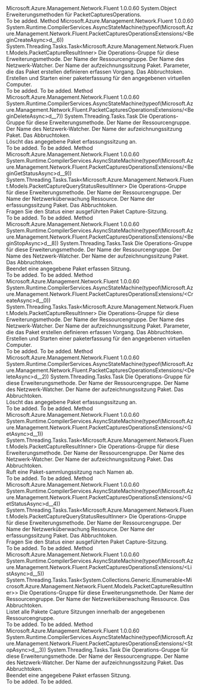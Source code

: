 <Type Name="PacketCapturesOperationsExtensions" FullName="Microsoft.Azure.Management.Network.Fluent.PacketCapturesOperationsExtensions">
  <TypeSignature Language="C#" Value="public static class PacketCapturesOperationsExtensions" />
  <TypeSignature Language="ILAsm" Value=".class public auto ansi abstract sealed beforefieldinit PacketCapturesOperationsExtensions extends System.Object" />
  <TypeSignature Language="DocId" Value="T:Microsoft.Azure.Management.Network.Fluent.PacketCapturesOperationsExtensions" />
  <TypeSignature Language="VB.NET" Value="Public Module PacketCapturesOperationsExtensions" />
  <TypeSignature Language="F#" Value="type PacketCapturesOperationsExtensions = class" />
  <AssemblyInfo>
    <AssemblyName>Microsoft.Azure.Management.Network.Fluent</AssemblyName>
    <AssemblyVersion>1.0.0.60</AssemblyVersion>
  </AssemblyInfo>
  <Base>
    <BaseTypeName>System.Object</BaseTypeName>
  </Base>
  <Interfaces />
  <Docs>
    <summary>
            Erweiterungsmethoden für PacketCapturesOperations.
            </summary>
    <remarks>To be added.</remarks>
  </Docs>
  <Members>
    <Member MemberName="BeginCreateAsync">
      <MemberSignature Language="C#" Value="public static System.Threading.Tasks.Task&lt;Microsoft.Azure.Management.Network.Fluent.Models.PacketCaptureResultInner&gt; BeginCreateAsync (this Microsoft.Azure.Management.Network.Fluent.IPacketCapturesOperations operations, string resourceGroupName, string networkWatcherName, string packetCaptureName, Microsoft.Azure.Management.Network.Fluent.Models.PacketCaptureInner parameters, System.Threading.CancellationToken cancellationToken = null);" />
      <MemberSignature Language="ILAsm" Value=".method public static hidebysig class System.Threading.Tasks.Task`1&lt;class Microsoft.Azure.Management.Network.Fluent.Models.PacketCaptureResultInner&gt; BeginCreateAsync(class Microsoft.Azure.Management.Network.Fluent.IPacketCapturesOperations operations, string resourceGroupName, string networkWatcherName, string packetCaptureName, class Microsoft.Azure.Management.Network.Fluent.Models.PacketCaptureInner parameters, valuetype System.Threading.CancellationToken cancellationToken) cil managed" />
      <MemberSignature Language="DocId" Value="M:Microsoft.Azure.Management.Network.Fluent.PacketCapturesOperationsExtensions.BeginCreateAsync(Microsoft.Azure.Management.Network.Fluent.IPacketCapturesOperations,System.String,System.String,System.String,Microsoft.Azure.Management.Network.Fluent.Models.PacketCaptureInner,System.Threading.CancellationToken)" />
      <MemberSignature Language="F#" Value="static member BeginCreateAsync : Microsoft.Azure.Management.Network.Fluent.IPacketCapturesOperations * string * string * string * Microsoft.Azure.Management.Network.Fluent.Models.PacketCaptureInner * System.Threading.CancellationToken -&gt; System.Threading.Tasks.Task&lt;Microsoft.Azure.Management.Network.Fluent.Models.PacketCaptureResultInner&gt;" Usage="Microsoft.Azure.Management.Network.Fluent.PacketCapturesOperationsExtensions.BeginCreateAsync (operations, resourceGroupName, networkWatcherName, packetCaptureName, parameters, cancellationToken)" />
      <MemberType>Method</MemberType>
      <AssemblyInfo>
        <AssemblyName>Microsoft.Azure.Management.Network.Fluent</AssemblyName>
        <AssemblyVersion>1.0.0.60</AssemblyVersion>
      </AssemblyInfo>
      <Attributes>
        <Attribute>
          <AttributeName>System.Runtime.CompilerServices.AsyncStateMachine(typeof(Microsoft.Azure.Management.Network.Fluent.PacketCapturesOperationsExtensions/&lt;BeginCreateAsync&gt;d__6))</AttributeName>
        </Attribute>
      </Attributes>
      <ReturnValue>
        <ReturnType>System.Threading.Tasks.Task&lt;Microsoft.Azure.Management.Network.Fluent.Models.PacketCaptureResultInner&gt;</ReturnType>
      </ReturnValue>
      <Parameters>
        <Parameter Name="operations" Type="Microsoft.Azure.Management.Network.Fluent.IPacketCapturesOperations" RefType="this" />
        <Parameter Name="resourceGroupName" Type="System.String" />
        <Parameter Name="networkWatcherName" Type="System.String" />
        <Parameter Name="packetCaptureName" Type="System.String" />
        <Parameter Name="parameters" Type="Microsoft.Azure.Management.Network.Fluent.Models.PacketCaptureInner" />
        <Parameter Name="cancellationToken" Type="System.Threading.CancellationToken" />
      </Parameters>
      <Docs>
        <param name="operations">
            Die Operations-Gruppe für diese Erweiterungsmethode.
            </param>
        <param name="resourceGroupName">
            Der Name der Ressourcengruppe.
            </param>
        <param name="networkWatcherName">
            Der Name des Netzwerk-Watcher.
            </param>
        <param name="packetCaptureName">
            Der Name der aufzeichnungssitzung Paket.
            </param>
        <param name="parameters">
            Parameter, die das Paket erstellen definieren erfassen Vorgang.
            </param>
        <param name="cancellationToken">
            Das Abbruchtoken.
            </param>
        <summary>
            Erstellen und Starten einer paketerfassung für den angegebenen virtuellen Computer.
            </summary>
        <returns>To be added.</returns>
        <remarks>To be added.</remarks>
      </Docs>
    </Member>
    <Member MemberName="BeginDeleteAsync">
      <MemberSignature Language="C#" Value="public static System.Threading.Tasks.Task BeginDeleteAsync (this Microsoft.Azure.Management.Network.Fluent.IPacketCapturesOperations operations, string resourceGroupName, string networkWatcherName, string packetCaptureName, System.Threading.CancellationToken cancellationToken = null);" />
      <MemberSignature Language="ILAsm" Value=".method public static hidebysig class System.Threading.Tasks.Task BeginDeleteAsync(class Microsoft.Azure.Management.Network.Fluent.IPacketCapturesOperations operations, string resourceGroupName, string networkWatcherName, string packetCaptureName, valuetype System.Threading.CancellationToken cancellationToken) cil managed" />
      <MemberSignature Language="DocId" Value="M:Microsoft.Azure.Management.Network.Fluent.PacketCapturesOperationsExtensions.BeginDeleteAsync(Microsoft.Azure.Management.Network.Fluent.IPacketCapturesOperations,System.String,System.String,System.String,System.Threading.CancellationToken)" />
      <MemberSignature Language="F#" Value="static member BeginDeleteAsync : Microsoft.Azure.Management.Network.Fluent.IPacketCapturesOperations * string * string * string * System.Threading.CancellationToken -&gt; System.Threading.Tasks.Task" Usage="Microsoft.Azure.Management.Network.Fluent.PacketCapturesOperationsExtensions.BeginDeleteAsync (operations, resourceGroupName, networkWatcherName, packetCaptureName, cancellationToken)" />
      <MemberType>Method</MemberType>
      <AssemblyInfo>
        <AssemblyName>Microsoft.Azure.Management.Network.Fluent</AssemblyName>
        <AssemblyVersion>1.0.0.60</AssemblyVersion>
      </AssemblyInfo>
      <Attributes>
        <Attribute>
          <AttributeName>System.Runtime.CompilerServices.AsyncStateMachine(typeof(Microsoft.Azure.Management.Network.Fluent.PacketCapturesOperationsExtensions/&lt;BeginDeleteAsync&gt;d__7))</AttributeName>
        </Attribute>
      </Attributes>
      <ReturnValue>
        <ReturnType>System.Threading.Tasks.Task</ReturnType>
      </ReturnValue>
      <Parameters>
        <Parameter Name="operations" Type="Microsoft.Azure.Management.Network.Fluent.IPacketCapturesOperations" RefType="this" />
        <Parameter Name="resourceGroupName" Type="System.String" />
        <Parameter Name="networkWatcherName" Type="System.String" />
        <Parameter Name="packetCaptureName" Type="System.String" />
        <Parameter Name="cancellationToken" Type="System.Threading.CancellationToken" />
      </Parameters>
      <Docs>
        <param name="operations">
            Die Operations-Gruppe für diese Erweiterungsmethode.
            </param>
        <param name="resourceGroupName">
            Der Name der Ressourcengruppe.
            </param>
        <param name="networkWatcherName">
            Der Name des Netzwerk-Watcher.
            </param>
        <param name="packetCaptureName">
            Der Name der aufzeichnungssitzung Paket.
            </param>
        <param name="cancellationToken">
            Das Abbruchtoken.
            </param>
        <summary>
            Löscht das angegebene Paket erfassungssitzung an.
            </summary>
        <returns>To be added.</returns>
        <remarks>To be added.</remarks>
      </Docs>
    </Member>
    <Member MemberName="BeginGetStatusAsync">
      <MemberSignature Language="C#" Value="public static System.Threading.Tasks.Task&lt;Microsoft.Azure.Management.Network.Fluent.Models.PacketCaptureQueryStatusResultInner&gt; BeginGetStatusAsync (this Microsoft.Azure.Management.Network.Fluent.IPacketCapturesOperations operations, string resourceGroupName, string networkWatcherName, string packetCaptureName, System.Threading.CancellationToken cancellationToken = null);" />
      <MemberSignature Language="ILAsm" Value=".method public static hidebysig class System.Threading.Tasks.Task`1&lt;class Microsoft.Azure.Management.Network.Fluent.Models.PacketCaptureQueryStatusResultInner&gt; BeginGetStatusAsync(class Microsoft.Azure.Management.Network.Fluent.IPacketCapturesOperations operations, string resourceGroupName, string networkWatcherName, string packetCaptureName, valuetype System.Threading.CancellationToken cancellationToken) cil managed" />
      <MemberSignature Language="DocId" Value="M:Microsoft.Azure.Management.Network.Fluent.PacketCapturesOperationsExtensions.BeginGetStatusAsync(Microsoft.Azure.Management.Network.Fluent.IPacketCapturesOperations,System.String,System.String,System.String,System.Threading.CancellationToken)" />
      <MemberSignature Language="F#" Value="static member BeginGetStatusAsync : Microsoft.Azure.Management.Network.Fluent.IPacketCapturesOperations * string * string * string * System.Threading.CancellationToken -&gt; System.Threading.Tasks.Task&lt;Microsoft.Azure.Management.Network.Fluent.Models.PacketCaptureQueryStatusResultInner&gt;" Usage="Microsoft.Azure.Management.Network.Fluent.PacketCapturesOperationsExtensions.BeginGetStatusAsync (operations, resourceGroupName, networkWatcherName, packetCaptureName, cancellationToken)" />
      <MemberType>Method</MemberType>
      <AssemblyInfo>
        <AssemblyName>Microsoft.Azure.Management.Network.Fluent</AssemblyName>
        <AssemblyVersion>1.0.0.60</AssemblyVersion>
      </AssemblyInfo>
      <Attributes>
        <Attribute>
          <AttributeName>System.Runtime.CompilerServices.AsyncStateMachine(typeof(Microsoft.Azure.Management.Network.Fluent.PacketCapturesOperationsExtensions/&lt;BeginGetStatusAsync&gt;d__9))</AttributeName>
        </Attribute>
      </Attributes>
      <ReturnValue>
        <ReturnType>System.Threading.Tasks.Task&lt;Microsoft.Azure.Management.Network.Fluent.Models.PacketCaptureQueryStatusResultInner&gt;</ReturnType>
      </ReturnValue>
      <Parameters>
        <Parameter Name="operations" Type="Microsoft.Azure.Management.Network.Fluent.IPacketCapturesOperations" RefType="this" />
        <Parameter Name="resourceGroupName" Type="System.String" />
        <Parameter Name="networkWatcherName" Type="System.String" />
        <Parameter Name="packetCaptureName" Type="System.String" />
        <Parameter Name="cancellationToken" Type="System.Threading.CancellationToken" />
      </Parameters>
      <Docs>
        <param name="operations">
            Die Operations-Gruppe für diese Erweiterungsmethode.
            </param>
        <param name="resourceGroupName">
            Der Name der Ressourcengruppe.
            </param>
        <param name="networkWatcherName">
            Der Name der Netzwerküberwachung Ressource.
            </param>
        <param name="packetCaptureName">
            Der Name der erfassungssitzung Paket.
            </param>
        <param name="cancellationToken">
            Das Abbruchtoken.
            </param>
        <summary>
            Fragen Sie den Status einer ausgeführten Paket Capture-Sitzung.
            </summary>
        <returns>To be added.</returns>
        <remarks>To be added.</remarks>
      </Docs>
    </Member>
    <Member MemberName="BeginStopAsync">
      <MemberSignature Language="C#" Value="public static System.Threading.Tasks.Task BeginStopAsync (this Microsoft.Azure.Management.Network.Fluent.IPacketCapturesOperations operations, string resourceGroupName, string networkWatcherName, string packetCaptureName, System.Threading.CancellationToken cancellationToken = null);" />
      <MemberSignature Language="ILAsm" Value=".method public static hidebysig class System.Threading.Tasks.Task BeginStopAsync(class Microsoft.Azure.Management.Network.Fluent.IPacketCapturesOperations operations, string resourceGroupName, string networkWatcherName, string packetCaptureName, valuetype System.Threading.CancellationToken cancellationToken) cil managed" />
      <MemberSignature Language="DocId" Value="M:Microsoft.Azure.Management.Network.Fluent.PacketCapturesOperationsExtensions.BeginStopAsync(Microsoft.Azure.Management.Network.Fluent.IPacketCapturesOperations,System.String,System.String,System.String,System.Threading.CancellationToken)" />
      <MemberSignature Language="F#" Value="static member BeginStopAsync : Microsoft.Azure.Management.Network.Fluent.IPacketCapturesOperations * string * string * string * System.Threading.CancellationToken -&gt; System.Threading.Tasks.Task" Usage="Microsoft.Azure.Management.Network.Fluent.PacketCapturesOperationsExtensions.BeginStopAsync (operations, resourceGroupName, networkWatcherName, packetCaptureName, cancellationToken)" />
      <MemberType>Method</MemberType>
      <AssemblyInfo>
        <AssemblyName>Microsoft.Azure.Management.Network.Fluent</AssemblyName>
        <AssemblyVersion>1.0.0.60</AssemblyVersion>
      </AssemblyInfo>
      <Attributes>
        <Attribute>
          <AttributeName>System.Runtime.CompilerServices.AsyncStateMachine(typeof(Microsoft.Azure.Management.Network.Fluent.PacketCapturesOperationsExtensions/&lt;BeginStopAsync&gt;d__8))</AttributeName>
        </Attribute>
      </Attributes>
      <ReturnValue>
        <ReturnType>System.Threading.Tasks.Task</ReturnType>
      </ReturnValue>
      <Parameters>
        <Parameter Name="operations" Type="Microsoft.Azure.Management.Network.Fluent.IPacketCapturesOperations" RefType="this" />
        <Parameter Name="resourceGroupName" Type="System.String" />
        <Parameter Name="networkWatcherName" Type="System.String" />
        <Parameter Name="packetCaptureName" Type="System.String" />
        <Parameter Name="cancellationToken" Type="System.Threading.CancellationToken" />
      </Parameters>
      <Docs>
        <param name="operations">
            Die Operations-Gruppe für diese Erweiterungsmethode.
            </param>
        <param name="resourceGroupName">
            Der Name der Ressourcengruppe.
            </param>
        <param name="networkWatcherName">
            Der Name des Netzwerk-Watcher.
            </param>
        <param name="packetCaptureName">
            Der Name der aufzeichnungssitzung Paket.
            </param>
        <param name="cancellationToken">
            Das Abbruchtoken.
            </param>
        <summary>
            Beendet eine angegebene Paket erfassen Sitzung.
            </summary>
        <returns>To be added.</returns>
        <remarks>To be added.</remarks>
      </Docs>
    </Member>
    <Member MemberName="CreateAsync">
      <MemberSignature Language="C#" Value="public static System.Threading.Tasks.Task&lt;Microsoft.Azure.Management.Network.Fluent.Models.PacketCaptureResultInner&gt; CreateAsync (this Microsoft.Azure.Management.Network.Fluent.IPacketCapturesOperations operations, string resourceGroupName, string networkWatcherName, string packetCaptureName, Microsoft.Azure.Management.Network.Fluent.Models.PacketCaptureInner parameters, System.Threading.CancellationToken cancellationToken = null);" />
      <MemberSignature Language="ILAsm" Value=".method public static hidebysig class System.Threading.Tasks.Task`1&lt;class Microsoft.Azure.Management.Network.Fluent.Models.PacketCaptureResultInner&gt; CreateAsync(class Microsoft.Azure.Management.Network.Fluent.IPacketCapturesOperations operations, string resourceGroupName, string networkWatcherName, string packetCaptureName, class Microsoft.Azure.Management.Network.Fluent.Models.PacketCaptureInner parameters, valuetype System.Threading.CancellationToken cancellationToken) cil managed" />
      <MemberSignature Language="DocId" Value="M:Microsoft.Azure.Management.Network.Fluent.PacketCapturesOperationsExtensions.CreateAsync(Microsoft.Azure.Management.Network.Fluent.IPacketCapturesOperations,System.String,System.String,System.String,Microsoft.Azure.Management.Network.Fluent.Models.PacketCaptureInner,System.Threading.CancellationToken)" />
      <MemberSignature Language="F#" Value="static member CreateAsync : Microsoft.Azure.Management.Network.Fluent.IPacketCapturesOperations * string * string * string * Microsoft.Azure.Management.Network.Fluent.Models.PacketCaptureInner * System.Threading.CancellationToken -&gt; System.Threading.Tasks.Task&lt;Microsoft.Azure.Management.Network.Fluent.Models.PacketCaptureResultInner&gt;" Usage="Microsoft.Azure.Management.Network.Fluent.PacketCapturesOperationsExtensions.CreateAsync (operations, resourceGroupName, networkWatcherName, packetCaptureName, parameters, cancellationToken)" />
      <MemberType>Method</MemberType>
      <AssemblyInfo>
        <AssemblyName>Microsoft.Azure.Management.Network.Fluent</AssemblyName>
        <AssemblyVersion>1.0.0.60</AssemblyVersion>
      </AssemblyInfo>
      <Attributes>
        <Attribute>
          <AttributeName>System.Runtime.CompilerServices.AsyncStateMachine(typeof(Microsoft.Azure.Management.Network.Fluent.PacketCapturesOperationsExtensions/&lt;CreateAsync&gt;d__0))</AttributeName>
        </Attribute>
      </Attributes>
      <ReturnValue>
        <ReturnType>System.Threading.Tasks.Task&lt;Microsoft.Azure.Management.Network.Fluent.Models.PacketCaptureResultInner&gt;</ReturnType>
      </ReturnValue>
      <Parameters>
        <Parameter Name="operations" Type="Microsoft.Azure.Management.Network.Fluent.IPacketCapturesOperations" RefType="this" />
        <Parameter Name="resourceGroupName" Type="System.String" />
        <Parameter Name="networkWatcherName" Type="System.String" />
        <Parameter Name="packetCaptureName" Type="System.String" />
        <Parameter Name="parameters" Type="Microsoft.Azure.Management.Network.Fluent.Models.PacketCaptureInner" />
        <Parameter Name="cancellationToken" Type="System.Threading.CancellationToken" />
      </Parameters>
      <Docs>
        <param name="operations">
            Die Operations-Gruppe für diese Erweiterungsmethode.
            </param>
        <param name="resourceGroupName">
            Der Name der Ressourcengruppe.
            </param>
        <param name="networkWatcherName">
            Der Name des Netzwerk-Watcher.
            </param>
        <param name="packetCaptureName">
            Der Name der aufzeichnungssitzung Paket.
            </param>
        <param name="parameters">
            Parameter, die das Paket erstellen definieren erfassen Vorgang.
            </param>
        <param name="cancellationToken">
            Das Abbruchtoken.
            </param>
        <summary>
            Erstellen und Starten einer paketerfassung für den angegebenen virtuellen Computer.
            </summary>
        <returns>To be added.</returns>
        <remarks>To be added.</remarks>
      </Docs>
    </Member>
    <Member MemberName="DeleteAsync">
      <MemberSignature Language="C#" Value="public static System.Threading.Tasks.Task DeleteAsync (this Microsoft.Azure.Management.Network.Fluent.IPacketCapturesOperations operations, string resourceGroupName, string networkWatcherName, string packetCaptureName, System.Threading.CancellationToken cancellationToken = null);" />
      <MemberSignature Language="ILAsm" Value=".method public static hidebysig class System.Threading.Tasks.Task DeleteAsync(class Microsoft.Azure.Management.Network.Fluent.IPacketCapturesOperations operations, string resourceGroupName, string networkWatcherName, string packetCaptureName, valuetype System.Threading.CancellationToken cancellationToken) cil managed" />
      <MemberSignature Language="DocId" Value="M:Microsoft.Azure.Management.Network.Fluent.PacketCapturesOperationsExtensions.DeleteAsync(Microsoft.Azure.Management.Network.Fluent.IPacketCapturesOperations,System.String,System.String,System.String,System.Threading.CancellationToken)" />
      <MemberSignature Language="F#" Value="static member DeleteAsync : Microsoft.Azure.Management.Network.Fluent.IPacketCapturesOperations * string * string * string * System.Threading.CancellationToken -&gt; System.Threading.Tasks.Task" Usage="Microsoft.Azure.Management.Network.Fluent.PacketCapturesOperationsExtensions.DeleteAsync (operations, resourceGroupName, networkWatcherName, packetCaptureName, cancellationToken)" />
      <MemberType>Method</MemberType>
      <AssemblyInfo>
        <AssemblyName>Microsoft.Azure.Management.Network.Fluent</AssemblyName>
        <AssemblyVersion>1.0.0.60</AssemblyVersion>
      </AssemblyInfo>
      <Attributes>
        <Attribute>
          <AttributeName>System.Runtime.CompilerServices.AsyncStateMachine(typeof(Microsoft.Azure.Management.Network.Fluent.PacketCapturesOperationsExtensions/&lt;DeleteAsync&gt;d__2))</AttributeName>
        </Attribute>
      </Attributes>
      <ReturnValue>
        <ReturnType>System.Threading.Tasks.Task</ReturnType>
      </ReturnValue>
      <Parameters>
        <Parameter Name="operations" Type="Microsoft.Azure.Management.Network.Fluent.IPacketCapturesOperations" RefType="this" />
        <Parameter Name="resourceGroupName" Type="System.String" />
        <Parameter Name="networkWatcherName" Type="System.String" />
        <Parameter Name="packetCaptureName" Type="System.String" />
        <Parameter Name="cancellationToken" Type="System.Threading.CancellationToken" />
      </Parameters>
      <Docs>
        <param name="operations">
            Die Operations-Gruppe für diese Erweiterungsmethode.
            </param>
        <param name="resourceGroupName">
            Der Name der Ressourcengruppe.
            </param>
        <param name="networkWatcherName">
            Der Name des Netzwerk-Watcher.
            </param>
        <param name="packetCaptureName">
            Der Name der aufzeichnungssitzung Paket.
            </param>
        <param name="cancellationToken">
            Das Abbruchtoken.
            </param>
        <summary>
            Löscht das angegebene Paket erfassungssitzung an.
            </summary>
        <returns>To be added.</returns>
        <remarks>To be added.</remarks>
      </Docs>
    </Member>
    <Member MemberName="GetAsync">
      <MemberSignature Language="C#" Value="public static System.Threading.Tasks.Task&lt;Microsoft.Azure.Management.Network.Fluent.Models.PacketCaptureResultInner&gt; GetAsync (this Microsoft.Azure.Management.Network.Fluent.IPacketCapturesOperations operations, string resourceGroupName, string networkWatcherName, string packetCaptureName, System.Threading.CancellationToken cancellationToken = null);" />
      <MemberSignature Language="ILAsm" Value=".method public static hidebysig class System.Threading.Tasks.Task`1&lt;class Microsoft.Azure.Management.Network.Fluent.Models.PacketCaptureResultInner&gt; GetAsync(class Microsoft.Azure.Management.Network.Fluent.IPacketCapturesOperations operations, string resourceGroupName, string networkWatcherName, string packetCaptureName, valuetype System.Threading.CancellationToken cancellationToken) cil managed" />
      <MemberSignature Language="DocId" Value="M:Microsoft.Azure.Management.Network.Fluent.PacketCapturesOperationsExtensions.GetAsync(Microsoft.Azure.Management.Network.Fluent.IPacketCapturesOperations,System.String,System.String,System.String,System.Threading.CancellationToken)" />
      <MemberSignature Language="F#" Value="static member GetAsync : Microsoft.Azure.Management.Network.Fluent.IPacketCapturesOperations * string * string * string * System.Threading.CancellationToken -&gt; System.Threading.Tasks.Task&lt;Microsoft.Azure.Management.Network.Fluent.Models.PacketCaptureResultInner&gt;" Usage="Microsoft.Azure.Management.Network.Fluent.PacketCapturesOperationsExtensions.GetAsync (operations, resourceGroupName, networkWatcherName, packetCaptureName, cancellationToken)" />
      <MemberType>Method</MemberType>
      <AssemblyInfo>
        <AssemblyName>Microsoft.Azure.Management.Network.Fluent</AssemblyName>
        <AssemblyVersion>1.0.0.60</AssemblyVersion>
      </AssemblyInfo>
      <Attributes>
        <Attribute>
          <AttributeName>System.Runtime.CompilerServices.AsyncStateMachine(typeof(Microsoft.Azure.Management.Network.Fluent.PacketCapturesOperationsExtensions/&lt;GetAsync&gt;d__1))</AttributeName>
        </Attribute>
      </Attributes>
      <ReturnValue>
        <ReturnType>System.Threading.Tasks.Task&lt;Microsoft.Azure.Management.Network.Fluent.Models.PacketCaptureResultInner&gt;</ReturnType>
      </ReturnValue>
      <Parameters>
        <Parameter Name="operations" Type="Microsoft.Azure.Management.Network.Fluent.IPacketCapturesOperations" RefType="this" />
        <Parameter Name="resourceGroupName" Type="System.String" />
        <Parameter Name="networkWatcherName" Type="System.String" />
        <Parameter Name="packetCaptureName" Type="System.String" />
        <Parameter Name="cancellationToken" Type="System.Threading.CancellationToken" />
      </Parameters>
      <Docs>
        <param name="operations">
            Die Operations-Gruppe für diese Erweiterungsmethode.
            </param>
        <param name="resourceGroupName">
            Der Name der Ressourcengruppe.
            </param>
        <param name="networkWatcherName">
            Der Name des Netzwerk-Watcher.
            </param>
        <param name="packetCaptureName">
            Der Name der aufzeichnungssitzung Paket.
            </param>
        <param name="cancellationToken">
            Das Abbruchtoken.
            </param>
        <summary>
            Ruft eine Paket-sammlungssitzung nach Namen ab.
            </summary>
        <returns>To be added.</returns>
        <remarks>To be added.</remarks>
      </Docs>
    </Member>
    <Member MemberName="GetStatusAsync">
      <MemberSignature Language="C#" Value="public static System.Threading.Tasks.Task&lt;Microsoft.Azure.Management.Network.Fluent.Models.PacketCaptureQueryStatusResultInner&gt; GetStatusAsync (this Microsoft.Azure.Management.Network.Fluent.IPacketCapturesOperations operations, string resourceGroupName, string networkWatcherName, string packetCaptureName, System.Threading.CancellationToken cancellationToken = null);" />
      <MemberSignature Language="ILAsm" Value=".method public static hidebysig class System.Threading.Tasks.Task`1&lt;class Microsoft.Azure.Management.Network.Fluent.Models.PacketCaptureQueryStatusResultInner&gt; GetStatusAsync(class Microsoft.Azure.Management.Network.Fluent.IPacketCapturesOperations operations, string resourceGroupName, string networkWatcherName, string packetCaptureName, valuetype System.Threading.CancellationToken cancellationToken) cil managed" />
      <MemberSignature Language="DocId" Value="M:Microsoft.Azure.Management.Network.Fluent.PacketCapturesOperationsExtensions.GetStatusAsync(Microsoft.Azure.Management.Network.Fluent.IPacketCapturesOperations,System.String,System.String,System.String,System.Threading.CancellationToken)" />
      <MemberSignature Language="F#" Value="static member GetStatusAsync : Microsoft.Azure.Management.Network.Fluent.IPacketCapturesOperations * string * string * string * System.Threading.CancellationToken -&gt; System.Threading.Tasks.Task&lt;Microsoft.Azure.Management.Network.Fluent.Models.PacketCaptureQueryStatusResultInner&gt;" Usage="Microsoft.Azure.Management.Network.Fluent.PacketCapturesOperationsExtensions.GetStatusAsync (operations, resourceGroupName, networkWatcherName, packetCaptureName, cancellationToken)" />
      <MemberType>Method</MemberType>
      <AssemblyInfo>
        <AssemblyName>Microsoft.Azure.Management.Network.Fluent</AssemblyName>
        <AssemblyVersion>1.0.0.60</AssemblyVersion>
      </AssemblyInfo>
      <Attributes>
        <Attribute>
          <AttributeName>System.Runtime.CompilerServices.AsyncStateMachine(typeof(Microsoft.Azure.Management.Network.Fluent.PacketCapturesOperationsExtensions/&lt;GetStatusAsync&gt;d__4))</AttributeName>
        </Attribute>
      </Attributes>
      <ReturnValue>
        <ReturnType>System.Threading.Tasks.Task&lt;Microsoft.Azure.Management.Network.Fluent.Models.PacketCaptureQueryStatusResultInner&gt;</ReturnType>
      </ReturnValue>
      <Parameters>
        <Parameter Name="operations" Type="Microsoft.Azure.Management.Network.Fluent.IPacketCapturesOperations" RefType="this" />
        <Parameter Name="resourceGroupName" Type="System.String" />
        <Parameter Name="networkWatcherName" Type="System.String" />
        <Parameter Name="packetCaptureName" Type="System.String" />
        <Parameter Name="cancellationToken" Type="System.Threading.CancellationToken" />
      </Parameters>
      <Docs>
        <param name="operations">
            Die Operations-Gruppe für diese Erweiterungsmethode.
            </param>
        <param name="resourceGroupName">
            Der Name der Ressourcengruppe.
            </param>
        <param name="networkWatcherName">
            Der Name der Netzwerküberwachung Ressource.
            </param>
        <param name="packetCaptureName">
            Der Name der erfassungssitzung Paket.
            </param>
        <param name="cancellationToken">
            Das Abbruchtoken.
            </param>
        <summary>
            Fragen Sie den Status einer ausgeführten Paket Capture-Sitzung.
            </summary>
        <returns>To be added.</returns>
        <remarks>To be added.</remarks>
      </Docs>
    </Member>
    <Member MemberName="ListAsync">
      <MemberSignature Language="C#" Value="public static System.Threading.Tasks.Task&lt;System.Collections.Generic.IEnumerable&lt;Microsoft.Azure.Management.Network.Fluent.Models.PacketCaptureResultInner&gt;&gt; ListAsync (this Microsoft.Azure.Management.Network.Fluent.IPacketCapturesOperations operations, string resourceGroupName, string networkWatcherName, System.Threading.CancellationToken cancellationToken = null);" />
      <MemberSignature Language="ILAsm" Value=".method public static hidebysig class System.Threading.Tasks.Task`1&lt;class System.Collections.Generic.IEnumerable`1&lt;class Microsoft.Azure.Management.Network.Fluent.Models.PacketCaptureResultInner&gt;&gt; ListAsync(class Microsoft.Azure.Management.Network.Fluent.IPacketCapturesOperations operations, string resourceGroupName, string networkWatcherName, valuetype System.Threading.CancellationToken cancellationToken) cil managed" />
      <MemberSignature Language="DocId" Value="M:Microsoft.Azure.Management.Network.Fluent.PacketCapturesOperationsExtensions.ListAsync(Microsoft.Azure.Management.Network.Fluent.IPacketCapturesOperations,System.String,System.String,System.Threading.CancellationToken)" />
      <MemberSignature Language="F#" Value="static member ListAsync : Microsoft.Azure.Management.Network.Fluent.IPacketCapturesOperations * string * string * System.Threading.CancellationToken -&gt; System.Threading.Tasks.Task&lt;seq&lt;Microsoft.Azure.Management.Network.Fluent.Models.PacketCaptureResultInner&gt;&gt;" Usage="Microsoft.Azure.Management.Network.Fluent.PacketCapturesOperationsExtensions.ListAsync (operations, resourceGroupName, networkWatcherName, cancellationToken)" />
      <MemberType>Method</MemberType>
      <AssemblyInfo>
        <AssemblyName>Microsoft.Azure.Management.Network.Fluent</AssemblyName>
        <AssemblyVersion>1.0.0.60</AssemblyVersion>
      </AssemblyInfo>
      <Attributes>
        <Attribute>
          <AttributeName>System.Runtime.CompilerServices.AsyncStateMachine(typeof(Microsoft.Azure.Management.Network.Fluent.PacketCapturesOperationsExtensions/&lt;ListAsync&gt;d__5))</AttributeName>
        </Attribute>
      </Attributes>
      <ReturnValue>
        <ReturnType>System.Threading.Tasks.Task&lt;System.Collections.Generic.IEnumerable&lt;Microsoft.Azure.Management.Network.Fluent.Models.PacketCaptureResultInner&gt;&gt;</ReturnType>
      </ReturnValue>
      <Parameters>
        <Parameter Name="operations" Type="Microsoft.Azure.Management.Network.Fluent.IPacketCapturesOperations" RefType="this" />
        <Parameter Name="resourceGroupName" Type="System.String" />
        <Parameter Name="networkWatcherName" Type="System.String" />
        <Parameter Name="cancellationToken" Type="System.Threading.CancellationToken" />
      </Parameters>
      <Docs>
        <param name="operations">
            Die Operations-Gruppe für diese Erweiterungsmethode.
            </param>
        <param name="resourceGroupName">
            Der Name der Ressourcengruppe.
            </param>
        <param name="networkWatcherName">
            Der Name der Netzwerküberwachung Ressource.
            </param>
        <param name="cancellationToken">
            Das Abbruchtoken.
            </param>
        <summary>
            Listet alle Pakete Capture Sitzungen innerhalb der angegebenen Ressourcengruppe.
            </summary>
        <returns>To be added.</returns>
        <remarks>To be added.</remarks>
      </Docs>
    </Member>
    <Member MemberName="StopAsync">
      <MemberSignature Language="C#" Value="public static System.Threading.Tasks.Task StopAsync (this Microsoft.Azure.Management.Network.Fluent.IPacketCapturesOperations operations, string resourceGroupName, string networkWatcherName, string packetCaptureName, System.Threading.CancellationToken cancellationToken = null);" />
      <MemberSignature Language="ILAsm" Value=".method public static hidebysig class System.Threading.Tasks.Task StopAsync(class Microsoft.Azure.Management.Network.Fluent.IPacketCapturesOperations operations, string resourceGroupName, string networkWatcherName, string packetCaptureName, valuetype System.Threading.CancellationToken cancellationToken) cil managed" />
      <MemberSignature Language="DocId" Value="M:Microsoft.Azure.Management.Network.Fluent.PacketCapturesOperationsExtensions.StopAsync(Microsoft.Azure.Management.Network.Fluent.IPacketCapturesOperations,System.String,System.String,System.String,System.Threading.CancellationToken)" />
      <MemberSignature Language="F#" Value="static member StopAsync : Microsoft.Azure.Management.Network.Fluent.IPacketCapturesOperations * string * string * string * System.Threading.CancellationToken -&gt; System.Threading.Tasks.Task" Usage="Microsoft.Azure.Management.Network.Fluent.PacketCapturesOperationsExtensions.StopAsync (operations, resourceGroupName, networkWatcherName, packetCaptureName, cancellationToken)" />
      <MemberType>Method</MemberType>
      <AssemblyInfo>
        <AssemblyName>Microsoft.Azure.Management.Network.Fluent</AssemblyName>
        <AssemblyVersion>1.0.0.60</AssemblyVersion>
      </AssemblyInfo>
      <Attributes>
        <Attribute>
          <AttributeName>System.Runtime.CompilerServices.AsyncStateMachine(typeof(Microsoft.Azure.Management.Network.Fluent.PacketCapturesOperationsExtensions/&lt;StopAsync&gt;d__3))</AttributeName>
        </Attribute>
      </Attributes>
      <ReturnValue>
        <ReturnType>System.Threading.Tasks.Task</ReturnType>
      </ReturnValue>
      <Parameters>
        <Parameter Name="operations" Type="Microsoft.Azure.Management.Network.Fluent.IPacketCapturesOperations" RefType="this" />
        <Parameter Name="resourceGroupName" Type="System.String" />
        <Parameter Name="networkWatcherName" Type="System.String" />
        <Parameter Name="packetCaptureName" Type="System.String" />
        <Parameter Name="cancellationToken" Type="System.Threading.CancellationToken" />
      </Parameters>
      <Docs>
        <param name="operations">
            Die Operations-Gruppe für diese Erweiterungsmethode.
            </param>
        <param name="resourceGroupName">
            Der Name der Ressourcengruppe.
            </param>
        <param name="networkWatcherName">
            Der Name des Netzwerk-Watcher.
            </param>
        <param name="packetCaptureName">
            Der Name der aufzeichnungssitzung Paket.
            </param>
        <param name="cancellationToken">
            Das Abbruchtoken.
            </param>
        <summary>
            Beendet eine angegebene Paket erfassen Sitzung.
            </summary>
        <returns>To be added.</returns>
        <remarks>To be added.</remarks>
      </Docs>
    </Member>
  </Members>
</Type>